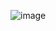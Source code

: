 ![image](https://github.com/BREUCHT27/rtippo/assets/119112204/3f974556-8c8a-4aa0-a776-975cfffc502b)

